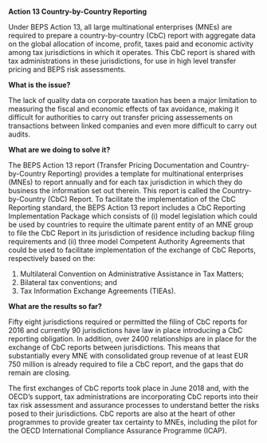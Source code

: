 **Action 13 Country-by-Country Reporting**

Under BEPS Action 13, all large multinational enterprises (MNEs) are required to prepare a country-by-country (CbC) report with aggregate data on the global allocation of income, profit, taxes paid and economic activity among tax jurisdictions in which it operates. This CbC report is shared with tax administrations in these jurisdictions, for use in high level transfer pricing and BEPS risk assessments.

**What is the issue?**

The lack of quality data on corporate taxation has been a major limitation to measuring the fiscal and economic effects of tax avoidance, making it difficult for authorities to carry out transfer pricing assessements on transactions between linked companies and even more difficult to carry out audits.

**What are we doing to solve it?**

The BEPS Action 13 report (Transfer Pricing Documentation and Country-by-Country Reporting) provides a template for multinational enterprises (MNEs) to report annually and for each tax jurisdiction in which they do business the information set out therein. This report is called the Country-by-Country (CbC) Report.
To facilitate the implementation of the CbC Reporting standard, the BEPS Action 13 report includes a CbC Reporting Implementation Package which consists of (i) model legislation which could be used by countries to require the ultimate parent entity of an MNE group to file the CbC Report in its jurisdiction of residence including backup filing requirements and (ii) three model Competent Authority Agreements that could be used to facilitate implementation of the exchange of CbC Reports, respectively based on the:

1) Multilateral Convention on Administrative Assistance in Tax Matters;
2) Bilateral tax conventions; and
3) Tax Information Exchange Agreements (TIEAs).

**What are the results so far?**

Fifty eight jurisdictions required or permitted the filing of CbC reports for 2016 and currently 90 jurisdictions have law in place introducing a CbC reporting obligation. In addition, over 2400 relationships are in place for the exchange of CbC reports between jurisdictions. This means that substantially every MNE with consolidated group revenue of at least EUR 750 million is already required to file a CbC report, and the gaps that do remain are closing.

The first exchanges of CbC reports took place in June 2018 and, with the OECD’s support, tax administrations are incorporating CbC reports into their tax risk assessment and assurance processes to understand better the risks posed to their jurisdictions. CbC reports are also at the heart of other programmes to provide greater tax certainty to MNEs, including the pilot for the OECD International Compliance Assurance Programme (ICAP).
